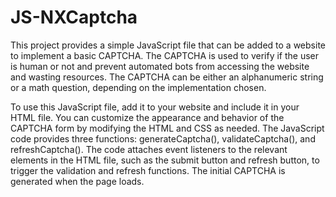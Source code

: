 # JS-NXCaptcha

This project provides a simple JavaScript file that can be added to a website to implement a basic CAPTCHA. The CAPTCHA is used to verify if the user is human or not and prevent automated bots from accessing the website and wasting resources. The CAPTCHA can be either an alphanumeric string or a math question, depending on the implementation chosen.

To use this JavaScript file, add it to your website and include it in your HTML file. You can customize the appearance and behavior of the CAPTCHA form by modifying the HTML and CSS as needed. The JavaScript code provides three functions: generateCaptcha(), validateCaptcha(), and refreshCaptcha(). The code attaches event listeners to the relevant elements in the HTML file, such as the submit button and refresh button, to trigger the validation and refresh functions. The initial CAPTCHA is generated when the page loads.
